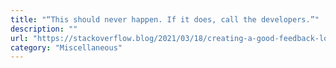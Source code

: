```yaml
---
title: "“This should never happen. If it does, call the developers.”"
description: ""
url: "https://stackoverflow.blog/2021/03/18/creating-a-good-feedback-loop-between-ops-and-devs-using-documentation/"
category: "Miscellaneous"
---
```


